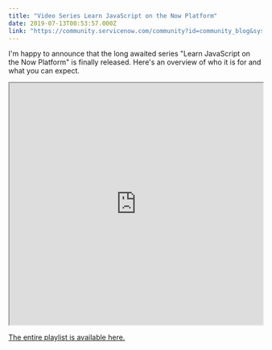 ```yaml
---
title: "Video Series Learn JavaScript on the Now Platform"
date: 2019-07-13T00:53:57.000Z
link: "https://community.servicenow.com/community?id=community_blog&sys_id=7e0838a2db6abf4423f4a345ca9619b7"
---
```

<p>I&#39;m happy to announce that the long awaited series &#34;Learn JavaScript on the Now Platform&#34; is finally released. Here&#39;s an overview of who it is for and what you can expect.</p>
<p><iframe id="video_tinymce" style="width: 100%; height: 480px;" src="https://www.youtube.com/embed/62Nabpb94Jw"></iframe></p>
<p><a href="https://www.youtube.com/watch?v&#61;62Nabpb94Jw&amp;list&#61;PL3rNcyAiDYK2_87aRvXEmAyD8M9DARVGK" target="_blank" rel="noopener noreferrer nofollow">The entire playlist is available here.</a></p>